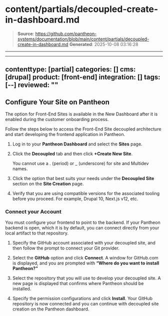 # content/partials/decoupled-create-in-dashboard.md

> **Source**: https://github.com/pantheon-systems/documentation/blob/main/content/partials/decoupled-create-in-dashboard.md
> **Generated**: 2025-10-08 03:16:28

---

---
contenttype: [partial]
categories: []
cms: [drupal]
product: [front-end]
integration: []
tags: [--]
reviewed: ""
---

## Configure Your Site on Pantheon

The option for Front-End Sites is available in the New Dashboard after it is enabled during the customer onboarding process.

Follow the steps below to access the Front-End Site decoupled architecture and start developing the frontend application in Pantheon.

1. Log in to your **Pantheon Dashboard** and select the **Sites** page.

1. Click the **Decoupled** tab and then click **+Create New Site**.

    <Alert title="Note"  type="info" >

    You cannot use a . (period) or _ (underscore) for site and Multidev names.

    </Alert>

1. Click the option that best suits your needs under the **Decoupled Site** section on the **Site Creation** page.

1. Verify that you are using compatible versions for the associated tooling before you proceed. For example, Drupal 10, Next.js v12, etc.

### Connect your Account

You must configure your frontend to point to the backend. If your Pantheon backend is open, which it is by default, you can connect directly from your local artifact to that repository.

1. Specify the GitHub account associated with your decoupled site, and then follow the prompt to connect your Git provider.

1. Select the **GitHub** option and click **Connect**. A window for GitHub.com is displayed, and you are prompted with **“Where do you want to install Pantheon?”**

1. Select the repository that you will use to develop your decoupled site. A new page is displayed that confirms where Pantheon should be installed.

1. Specify the permission configurations and click **Install**. Your GitHub repository is now connected and you can continue with decoupled site creation on the Pantheon dashboard.